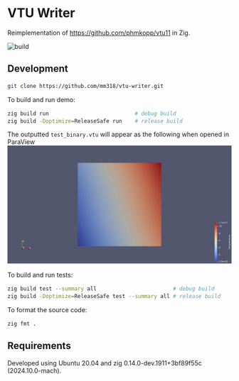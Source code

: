 # VTU Writer

Reimplementation of https://github.com/phmkopp/vtu11 in Zig.

![build](https://github.com/mm318/vtu-writer/actions/workflows/test.yml/badge.svg)


## Development

```bash
git clone https://github.com/mm318/vtu-writer.git
```

To build and run demo:
```bash
zig build run                           # debug build
zig build -Doptimize=ReleaseSafe run    # release build
```

The outputted `test_binary.vtu` will appear as the following when opened in ParaView  
![VTU Writer demo output](demo.jpg) 

To build and run tests:
```bash
zig build test --summary all                        # debug build
zig build -Doptimize=ReleaseSafe test --summary all # release build
```

To format the source code:
```bash
zig fmt .
```


## Requirements

Developed using Ubuntu 20.04 and zig 0.14.0-dev.1911+3bf89f55c (2024.10.0-mach).

